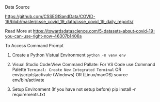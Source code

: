 Data Source

https://github.com/CSSEGISandData/COVID-19/blob/master/csse_covid_19_data/csse_covid_19_daily_reports/

Read More at
https://towardsdatascience.com/5-datasets-about-covid-19-you-can-use-right-now-46307b1406a

To Access Command Prompt
1. Create a Python Vistual Environment 
    ```python -m venv env```

2. Visual Studio Code:View Command Pallate:
    For VS Code use Command Palette ```Terminal: Create New Integrated Terminal```
        OR
  env\scripts\activate (Windows) OR (Linux/macOS)  source env/bin/activate 
    
3. Setup Environment (If you have not setup before)
pip install -r requirements.txt 
